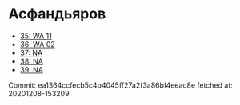 # Асфандьяров
- [35: WA 11](35.md)
- [36: WA 02](36.md)
- [37: NA](37.md)
- [38: NA](38.md)
- [39: NA](39.md)

Commit: ea1364ccfecb5c4b4045ff27a2f3a86bf4eeac8e
 fetched at: 20201208-153209

